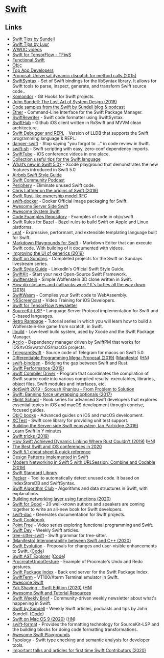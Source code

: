 # [Swift](https://developer.apple.com/swift/)

## Links

- [Swift Tips by Sundell](https://github.com/JohnSundell/SwiftTips)
- [Swift Tips by Luur](https://github.com/Luur/SwiftTips)
- [WWDC videos](https://developer.apple.com/videos/)
- [Swift for TensorFlow - TFiwS](https://www.youtube.com/watch?v=Yze693W4MaU&t=0s&index=14&list=PLQY2H8rRoyvxjVx3zfw4vA4cvlKogyLNN)
- [Functional Swift](https://www.objc.io/books/functional-swift/)
- [Objc](https://www.objc.io/)
- [Top App Developers](https://github.com/app-developers/top)
- [Proposal: Universal dynamic dispatch for method calls (2015)](https://lists.swift.org/pipermail/swift-evolution/Week-of-Mon-20151207/001948.html)
- [SwiftSyntax](https://github.com/apple/swift-syntax) - Set of Swift bindings for the libSyntax library. It allows for Swift tools to parse, inspect, generate, and transform Swift source code..
- [Komondor](https://github.com/orta/Komondor) - Git Hooks for Swift projects.
- [John Sundell: The Lost Art of System Design (2018)](https://www.youtube.com/watch?v=ujOc3a7Hav0)
- [Code samples from the Swift by Sundell blog & podcast](https://github.com/JohnSundell/SwiftBySundell)
- [Ether](https://github.com/Ether-CLI/Ether) - Command-Line Interface for the Swift Package Manager.
- [SwiftRewriter](https://github.com/inamiy/SwiftRewriter) - Swift code formatter using SwiftSyntax.
- [SwiftHub](https://github.com/khoren93/SwiftHub) - Github iOS client written in RxSwift and MVVM clean architecture.
- [Swift Debugger and REPL](https://github.com/apple/swift-lldb) - Version of LLDB that supports the Swift programming language & REPL.
- [danger-swift](https://github.com/danger/swift) - Stop saying "you forgot to …" in code review in Swift.
- [swift-sh](https://github.com/mxcl/swift-sh) - Swift scripting with easy, zero-conf dependency imports.
- [SwiftTube](https://github.com/ahmetws/swifttube) - iOS conference videos in one place.
- [Collection useful tips for the Swift language](https://github.com/vincent-pradeilles/swift-tips#readme)
- [What’s new in Swift 5.0?](https://github.com/twostraws/whats-new-in-swift-5-0) - Xcode playground that demonstrates the new features introduced in Swift 5.0
- [Airbnb Swift Style Guide](https://github.com/airbnb/swift#readme)
- [Swift Community Podcast](https://github.com/SwiftCommunityPodcast/podcast#readme)
- [Periphery](https://github.com/peripheryapp/periphery) - Eliminate unused Swift code.
- [Chris Lattner on the origins of Swift (2019)](https://oleb.net/2019/chris-lattner-swift-origins/)
- [Swift Rust-like ownership model RFC](https://github.com/apple/swift/blob/master/docs/OwnershipManifesto.md)
- [swift-docker](https://github.com/apple/swift-docker) - Docker Official Image packaging for Swift.
- [Awesome Server Side Swift](https://github.com/cak/awesome-server-side-swift#readme)
- [Awesome System Swift](https://github.com/felix91gr/awesome-system-swift#readme)
- [Code Examples Repository](https://github.com/kharrison/CodeExamples) - Examples of code in objc/swift.
- [Swift Rules for Bazel](https://github.com/bazelbuild/rules_swift) - Bazel rules to build Swift on Apple and Linux platforms.
- [Leaf](https://github.com/vapor/leaf) - Expressive, performant, and extensible templating language built for Swift.
- [Markdown Playgrounds for Swift](https://github.com/objcio/markdown-playgrounds) - Markdown Editor that can execute Swift code. With building of it documented with videos.
- [Improving the UI of generics (2019)](https://forums.swift.org/t/improving-the-ui-of-generics/22814)
- [Swift on Sundays](https://github.com/twostraws/SwiftOnSundays) - Completed projects for the Swift on Sundays livestream series.
- [Swift Style Guide](https://github.com/linkedin/swift-style-guide#readme) - LinkedIn's Official Swift Style Guide.
- [SwiftKit](https://github.com/SvenTiigi/SwiftKit) - Start your next Open-Source Swift Framework.
- [Swiftenstein](https://github.com/nicklockwood/Swiftenstein) - Simple Wolfenstein 3D clone written in Swift.
- [How do closures and callbacks work? It's turtles all the way down (2018)](https://desiatov.com/closures/)
- [SwiftWasm](https://swiftwasm.org/) - Compiles your Swift code to WebAssembly.
- [NSScreencast](https://nsscreencast.com/episodes) - Video Training for iOS Developers.
- [Swift for TensorFlow Newsletter](https://www.s4tfnews.com/issues)
- [SourceKit-LSP](https://github.com/apple/sourcekit-lsp#readme) - Language Server Protocol implementation for Swift and C-based languages.
- [Retro Rampage](https://github.com/nicklockwood/RetroRampage) - Tutorial series in which you will learn how to build a Wolfenstein-like game from scratch, in Swift.
- [llbuild](https://github.com/apple/swift-llbuild) - Low-level build system, used by Xcode and the Swift Package Manager.
- [Accio](https://github.com/JamitLabs/Accio) - Dependency manager driven by SwiftPM that works for iOS/tvOS/watchOS/macOS projects.
- [TelegramSwift](https://github.com/overtake/TelegramSwift) - Source code of Telegram for macos on Swift 5.0.
- [Differentiable Programming Mega-Proposal (2019)](https://forums.swift.org/t/differentiable-programming-mega-proposal/28547) ([Manifesto](https://github.com/apple/swift/blob/master/docs/DifferentiableProgramming.md)) ([HN](https://news.ycombinator.com/item?id=21521233))
- [swift-bindgen](https://github.com/rustswift/swift-bindgen) - Bridging the gap between Swift and Rust.
- [Swift Performance (2019)](https://forums.swift.org/t/swift-performance/28776)
- [Swift Compiler Driver](https://github.com/apple/swift-driver) - Program that coordinates the compilation of Swift source code into various compiled results: executables, libraries, object files, Swift modules and interfaces, etc.
- [dotSwift 2019 - Soroush Khanlou - From Problem to Solution](https://www.youtube.com/watch?v=3G_ffcgRLMw)
- [Swift: Banning force unwrapping optionals (2017)](https://blog.timac.org/2017/0628-swift-banning-force-unwrapping-optionals/)
- [Flight School](https://flight.school/) - Book series for advanced Swift developers that explores essential topics in iOS and macOS development through concise, focused guides.
- [ObjC books](https://www.objc.io/books/) - Advanced guides on iOS and macOS development.
- [XCTest](https://github.com/apple/swift-corelibs-xctest) - Swift core library for providing unit test support.
- [Building the Server-side Swift ecosystem, Ian Partridge (2019)](https://www.youtube.com/watch?v=CzTikweGO3E)
- [Learn Swift in Y minutes](https://learnxinyminutes.com/docs/swift/)
- [Swift tricks (2019)](http://eon.codes/blog/2019/10/19/Swift-tricks/)
- [How Swift Achieved Dynamic Linking Where Rust Couldn't (2019)](https://gankra.github.io/blah/swift-abi/) ([HN](https://news.ycombinator.com/item?id=21488415))
- [The Best Swift and iOS conferences in 2020](https://www.hackingwithswift.com/articles/206/the-best-swift-and-ios-conferences-in-2020)
- [Swift 5.1 cheat sheet & quick reference](https://koenig-media.raywenderlich.com/uploads/2020/12/RW-Swift-5.1-Cheatsheet-1.0.pdf)
- [Design Patterns implemented in Swift](https://github.com/ochococo/Design-Patterns-In-Swift)
- [Modern Networking in Swift 5 with URLSession, Combine and Codable (2019)](https://www.vadimbulavin.com/modern-networking-in-swift-5-with-urlsession-combine-framework-and-codable/)
- [Swift Standard Library](https://github.com/apple/swift/tree/master/stdlib)
- [Pecker](https://github.com/woshiccm/Pecker) - Tool to automatically detect unused code. It based on IndexStoreDB and SwiftSyntax.
- [Swift Algorithm Club](https://github.com/raywenderlich/swift-algorithm-club) - Algorithms and data structures in Swift, with explanations.
- [Building networking layer using functions (2020)](https://swiftwithmajid.com/2020/01/08/building-networking-layer-using-functions/)
- [Swift for Good](https://www.swiftforgood.com/) - 20 well-known authors and speakers are coming together to write an all-new book for Swift developers.
- [swift-doc](https://github.com/SwiftDocOrg/swift-doc) - Generates documentation for Swift projects.
- [Swift Cookbook](https://github.com/melling/SwiftCookBook)
- [Point Free](https://www.pointfree.co/) - Video series exploring functional programming and Swift.
- [Swift Dev](https://theswiftdev.com/) - Weekly Swift articles.
- [tree-sitter-swift](https://github.com/tree-sitter/tree-sitter-swift) - Swift grammar for tree-sitter.
- [[Manifesto] Interoperability between Swift and C++ (2020)](https://forums.swift.org/t/manifesto-interoperability-between-swift-and-c/33874)
- [Swift Evolution](https://apple.github.io/swift-evolution/) - Proposals for changes and user-visible enhancements to Swift. ([Code](https://github.com/apple/swift-evolution))
- [Swift AST Explorer](https://swift-ast-explorer.kishikawakatsumi.com/) ([Code](https://github.com/kishikawakatsumi/swift-ast-explorer-playground))
- [ProcreateUndoGesture](https://github.com/SavageSource/ProcreateUndoGesture) - Example of Procreate's Undo and Redo gestures.
- [Swift Package Index](https://github.com/SwiftPackageIndex/SwiftPackageIndex-Server) - Back end server for the Swift Package Index.
- [SwiftTerm](https://github.com/migueldeicaza/SwiftTerm) - VT100/Xterm Terminal emulator in Swift.
- [Awesome Swift](https://github.com/matteocrippa/awesome-swift#readme)
- [Yak Shaving - Swift Edition (2020)](https://tirania.org/blog/archive/2020/Mar-24.html) ([HN](https://news.ycombinator.com/item?id=22682003))
- [Awesome Swift and Tutorial Resources](https://github.com/MaxChen/awesome-swift-and-tutorial-resources#readme)
- [Swift Weekly Brief](https://swiftweekly.github.io/) - Community-driven weekly newsletter about what's happening in Swift.
- [Swift by Sundell](https://swiftbysundell.com/) - Weekly Swift articles, podcasts and tips by John Sundell. ([Code](https://github.com/JohnSundell/SwiftBySundell))
- [Swift on Mac OS 9 (2020)](https://belkadan.com/blog/2020/04/Swift-on-Mac-OS-9/) ([HN](https://news.ycombinator.com/item?id=22754667))
- [swift-format](https://github.com/apple/swift-format) - Provides the formatting technology for SourceKit-LSP and the building blocks for doing code formatting transformations.
- [Awesome Swift Playgrounds](https://github.com/uraimo/Awesome-Swift-Playgrounds#readme)
- [Typology](https://github.com/MaxDesiatov/Typology) - Swift type checking and semantic analysis for developer tools.
- [Important talks and articles for first time Swift Contributors (2020)](https://forums.swift.org/t/important-talks-and-articles-for-first-time-swift-contributors/34537)
